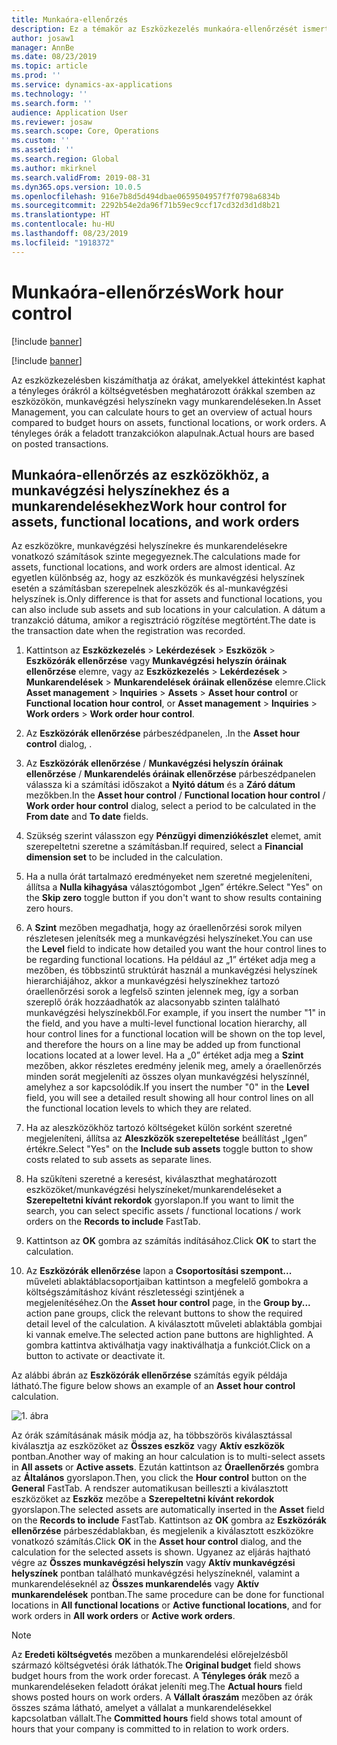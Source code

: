 ```yaml
---
title: Munkaóra-ellenőrzés
description: Ez a témakör az Eszközkezelés munkaóra-ellenőrzését ismerteti.
author: josaw1
manager: AnnBe
ms.date: 08/23/2019
ms.topic: article
ms.prod: ''
ms.service: dynamics-ax-applications
ms.technology: ''
ms.search.form: ''
audience: Application User
ms.reviewer: josaw
ms.search.scope: Core, Operations
ms.custom: ''
ms.assetid: ''
ms.search.region: Global
ms.author: mkirknel
ms.search.validFrom: 2019-08-31
ms.dyn365.ops.version: 10.0.5
ms.openlocfilehash: 916e7b8d5d494dbae0659504957f7f0798a6834b
ms.sourcegitcommit: 2292b54e2da96f71b59ec9ccf17cd32d3d1d8b21
ms.translationtype: HT
ms.contentlocale: hu-HU
ms.lasthandoff: 08/23/2019
ms.locfileid: "1918372"
---
```

# <a name="work-hour-control"></a><span data-ttu-id="9e2c6-103">Munkaóra-ellenőrzés</span><span class="sxs-lookup"><span data-stu-id="9e2c6-103">Work hour control</span></span>

[!include [banner](../../includes/banner.md)]

[!include [banner](../../includes/preview-banner.md)]

<span data-ttu-id="9e2c6-104">Az eszközkezelésben kiszámíthatja az órákat, amelyekkel áttekintést kaphat a tényleges órákról a költségvetésben meghatározott órákkal szemben az eszközökön, munkavégzési helyszínekn vagy munkarendeléseken.</span><span class="sxs-lookup"><span data-stu-id="9e2c6-104">In Asset Management, you can calculate hours to get an overview of actual hours compared to budget hours on assets, functional locations, or work orders.</span></span> <span data-ttu-id="9e2c6-105">A tényleges órák a feladott tranzakciókon alapulnak.</span><span class="sxs-lookup"><span data-stu-id="9e2c6-105">Actual hours are based on posted transactions.</span></span>

## <a name="work-hour-control-for-assets-functional-locations-and-work-orders"></a><span data-ttu-id="9e2c6-106">Munkaóra-ellenőrzés az eszközökhöz, a munkavégzési helyszínekhez és a munkarendelésekhez</span><span class="sxs-lookup"><span data-stu-id="9e2c6-106">Work hour control for assets, functional locations, and work orders</span></span>

<span data-ttu-id="9e2c6-107">Az eszközökre, munkavégzési helyszínekre és munkarendelésekre vonatkozó számítások szinte megegyeznek.</span><span class="sxs-lookup"><span data-stu-id="9e2c6-107">The calculations made for assets, functional locations, and work orders are almost identical.</span></span> <span data-ttu-id="9e2c6-108">Az egyetlen különbség az, hogy az eszközök és munkavégzési helyszínek esetén a számításban szerepelnek aleszközök és al-munkavégzési helyszínek is.</span><span class="sxs-lookup"><span data-stu-id="9e2c6-108">Only difference is that for assets and functional locations, you can also include sub assets and sub locations in your calculation.</span></span> <span data-ttu-id="9e2c6-109">A dátum a tranzakció dátuma, amikor a regisztráció rögzítése megtörtént.</span><span class="sxs-lookup"><span data-stu-id="9e2c6-109">The date is the transaction date when the registration was recorded.</span></span>

1. <span data-ttu-id="9e2c6-110">Kattintson az **Eszközkezelés** > **Lekérdezések** > **Eszközök** > **Eszközórák ellenőrzése** vagy **Munkavégzési helyszín óráinak ellenőrzése** elemre, vagy az **Eszközkezelés** > **Lekérdezések** > **Munkarendelések** > **Munkarendelések óráinak ellenőzése** elemre.</span><span class="sxs-lookup"><span data-stu-id="9e2c6-110">Click **Asset management** > **Inquiries** > **Assets** > **Asset hour control** or **Functional location hour control**, or **Asset management** > **Inquiries** > **Work orders** > **Work order hour control**.</span></span>

2. <span data-ttu-id="9e2c6-111">Az **Eszközórák ellenőrzése** párbeszédpanelen, .</span><span class="sxs-lookup"><span data-stu-id="9e2c6-111">In the **Asset hour control** dialog, .</span></span>

3. <span data-ttu-id="9e2c6-112">Az **Eszközórák ellenőrzése** / **Munkavégzési helyszín óráinak ellenőrzése** / **Munkarendelés óráinak ellenőrzése** párbeszédpanelen válassza ki a számítási időszakot a **Nyitó dátum** és a **Záró dátum** mezőkben.</span><span class="sxs-lookup"><span data-stu-id="9e2c6-112">In the **Asset hour control** / **Functional location hour control** / **Work order hour control** dialog, select a period to be calculated in the **From date** and **To date** fields.</span></span>

4. <span data-ttu-id="9e2c6-113">Szükség szerint válasszon egy **Pénzügyi dimenziókészlet** elemet, amit szerepeltetni szeretne a számításban.</span><span class="sxs-lookup"><span data-stu-id="9e2c6-113">If required, select a **Financial dimension set** to be included in the calculation.</span></span>

5. <span data-ttu-id="9e2c6-114">Ha a nulla órát tartalmazó eredményeket nem szeretné megjeleníteni, állítsa a **Nulla kihagyása** választógombot „Igen” értékre.</span><span class="sxs-lookup"><span data-stu-id="9e2c6-114">Select "Yes" on the **Skip zero** toggle button if you don't want to show results containing zero hours.</span></span>

6. <span data-ttu-id="9e2c6-115">A **Szint** mezőben megadhatja, hogy az óraellenőrzési sorok milyen részletesen jelenítsék meg a munkavégzési helyszíneket.</span><span class="sxs-lookup"><span data-stu-id="9e2c6-115">You can use the **Level** field to indicate how detailed you want the hour control lines to be regarding functional locations.</span></span> <span data-ttu-id="9e2c6-116">Ha például az „1” értéket adja meg a mezőben, és többszintű struktúrát használ a munkavégzési helyszínek hierarchiájához, akkor a munkavégzési helyszínekhez tartozó óraellenőrzési sorok a legfelső szinten jelennek meg, így a sorban szereplő órák hozzáadhatók az alacsonyabb szinten található munkavégzési helyszínekből.</span><span class="sxs-lookup"><span data-stu-id="9e2c6-116">For example, if you insert the number "1" in the field, and you have a multi-level functional location hierarchy, all hour control lines for a functional location will be shown on the top level, and therefore the hours on a line may be added up from functional locations located at a lower level.</span></span> <span data-ttu-id="9e2c6-117">Ha a „0” értéket adja meg a **Szint** mezőben, akkor részletes eredmény jelenik meg, amely a óraellenőrzés minden sorát megjeleníti az összes olyan munkavégzési helyszínnél, amelyhez a sor kapcsolódik.</span><span class="sxs-lookup"><span data-stu-id="9e2c6-117">If you insert the number "0" in the **Level** field, you will see a detailed result showing all hour control lines on all the functional location levels to which they are related.</span></span>

7. <span data-ttu-id="9e2c6-118">Ha az aleszközökhöz tartozó költségeket külön sorként szeretné megjeleníteni, állítsa az **Aleszközök szerepeltetése** beállítást „Igen” értékre.</span><span class="sxs-lookup"><span data-stu-id="9e2c6-118">Select "Yes" on the **Include sub assets** toggle button to show costs related to sub assets as separate lines.</span></span>

8. <span data-ttu-id="9e2c6-119">Ha szűkíteni szeretné a keresést, kiválaszthat meghatározott eszközöket/munkavégzési helyszíneket/munkarendeléseket a **Szerepeltetni kívánt rekordok** gyorslapon.</span><span class="sxs-lookup"><span data-stu-id="9e2c6-119">If you want to limit the search, you can select specific assets / functional locations / work orders on the **Records to include** FastTab.</span></span>

9. <span data-ttu-id="9e2c6-120">Kattintson az **OK** gombra az számítás indításához.</span><span class="sxs-lookup"><span data-stu-id="9e2c6-120">Click **OK** to start the calculation.</span></span>

10. <span data-ttu-id="9e2c6-121">Az **Eszközórák ellenőrzése** lapon a **Csoportosítási szempont...** műveleti ablaktáblacsoportjaiban kattintson a megfelelő gombokra a költségszámításhoz kívánt részletességi szintjének a megjelenítéséhez.</span><span class="sxs-lookup"><span data-stu-id="9e2c6-121">On the **Asset hour control** page, in the **Group by...** action pane groups, click the relevant buttons to show the required detail level of the calculation.</span></span> <span data-ttu-id="9e2c6-122">A kiválasztott műveleti ablaktábla gombjai ki vannak emelve.</span><span class="sxs-lookup"><span data-stu-id="9e2c6-122">The selected action pane buttons are highlighted.</span></span> <span data-ttu-id="9e2c6-123">A gombra kattintva aktiválhatja vagy inaktiválhatja a funkciót.</span><span class="sxs-lookup"><span data-stu-id="9e2c6-123">Click on a button to activate or deactivate it.</span></span>

<span data-ttu-id="9e2c6-124">Az alábbi ábrán az **Eszközórák ellenőrzése** számítás egyik példája látható.</span><span class="sxs-lookup"><span data-stu-id="9e2c6-124">The figure below shows an example of an **Asset hour control** calculation.</span></span>

![1. ábra](media/04-controlling-and-reporting.png)

<span data-ttu-id="9e2c6-126">Az órák számításának másik módja az, ha többszörös kiválasztással kiválasztja az eszközöket az **Összes eszköz** vagy **Aktív eszközök** pontban.</span><span class="sxs-lookup"><span data-stu-id="9e2c6-126">Another way of making an hour calculation is to multi-select assets in **All assets** or **Active assets**.</span></span> <span data-ttu-id="9e2c6-127">Ezután kattintson az **Óraellenőrzés** gombra az **Általános** gyorslapon.</span><span class="sxs-lookup"><span data-stu-id="9e2c6-127">Then, you click the **Hour control** button on the **General** FastTab.</span></span> <span data-ttu-id="9e2c6-128">A rendszer automatikusan beilleszti a kiválasztott eszközöket az **Eszköz** mezőbe a **Szerepeltetni kívánt rekordok** gyorslapon.</span><span class="sxs-lookup"><span data-stu-id="9e2c6-128">The selected assets are automatically inserted in the **Asset** field on the **Records to include** FastTab.</span></span> <span data-ttu-id="9e2c6-129">Kattintson az **OK** gombra az **Eszközórák ellenőrzése** párbeszédablakban, és megjelenik a kiválasztott eszközökre vonatkozó számítás.</span><span class="sxs-lookup"><span data-stu-id="9e2c6-129">Click **OK** in the **Asset hour control** dialog, and the calculation for the selected assets is shown.</span></span> <span data-ttu-id="9e2c6-130">Ugyanez az eljárás hajtható végre az **Összes munkavégzési helyszín** vagy **Aktív munkavégzési helyszínek** pontban található munkavégzési helyszíneknél, valamint a munkarendeléseknél az **Összes munkarendelés** vagy **Aktív munkarendelések** pontban.</span><span class="sxs-lookup"><span data-stu-id="9e2c6-130">The same procedure can be done for functional locations in **All functional locations** or **Active functional locations**, and for work orders in **All work orders** or **Active work orders**.</span></span>

>[!NOTE]
><span data-ttu-id="9e2c6-131">Az **Eredeti költségvetés** mezőben a munkarendelési előrejelzésből származó költségvetési órák láthatók.</span><span class="sxs-lookup"><span data-stu-id="9e2c6-131">The **Original budget** field shows budget hours from the work order forecast.</span></span> <span data-ttu-id="9e2c6-132">A **Tényleges órák** mező a munkarendeléseken feladott órákat jeleníti meg.</span><span class="sxs-lookup"><span data-stu-id="9e2c6-132">The **Actual hours** field shows posted hours on work orders.</span></span> <span data-ttu-id="9e2c6-133">A **Vállalt óraszám** mezőben az órák összes száma látható, amelyet a vállalat a munkarendelésekkel kapcsolatban vállalt.</span><span class="sxs-lookup"><span data-stu-id="9e2c6-133">The **Committed hours** field shows total amount of hours that your company is committed to in relation to work orders.</span></span>

